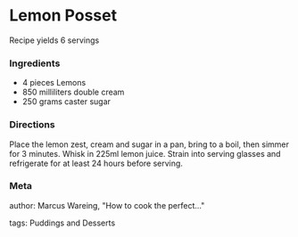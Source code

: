 # Lemon Posset

Recipe yields 6 servings 

### Ingredients
 * 4 pieces Lemons
 * 850 milliliters double cream
 * 250 grams caster sugar

### Directions

Place the lemon zest, cream and sugar in a pan, bring to a boil, then simmer for 3 minutes.  Whisk in 225ml lemon juice.  Strain into serving glasses and refrigerate for at least 24 hours before serving.

### Meta
author: Marcus Wareing, "How to cook the perfect..."

tags: Puddings and Desserts

